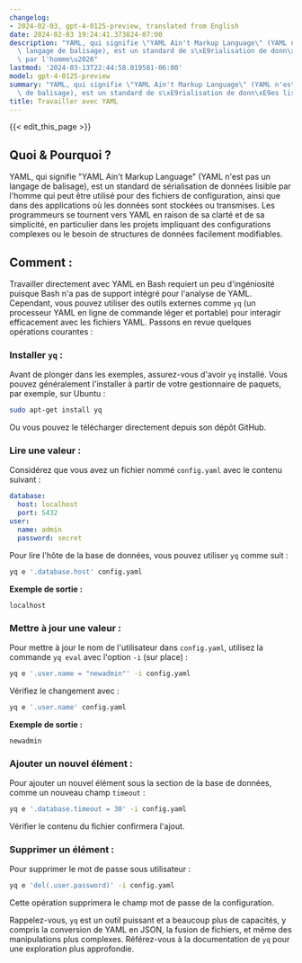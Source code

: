 ```yaml
---
changelog:
- 2024-02-03, gpt-4-0125-preview, translated from English
date: 2024-02-03 19:24:41.373824-07:00
description: "YAML, qui signifie \"YAML Ain't Markup Language\" (YAML n'est pas un\
  \ langage de balisage), est un standard de s\xE9rialisation de donn\xE9es lisible\
  \ par l'homme\u2026"
lastmod: '2024-03-13T22:44:58.019581-06:00'
model: gpt-4-0125-preview
summary: "YAML, qui signifie \"YAML Ain't Markup Language\" (YAML n'est pas un langage\
  \ de balisage), est un standard de s\xE9rialisation de donn\xE9es lisible par l'homme\u2026"
title: Travailler avec YAML
---
```


{{< edit_this_page >}}

## Quoi & Pourquoi ?

YAML, qui signifie "YAML Ain't Markup Language" (YAML n'est pas un langage de balisage), est un standard de sérialisation de données lisible par l'homme qui peut être utilisé pour des fichiers de configuration, ainsi que dans des applications où les données sont stockées ou transmises. Les programmeurs se tournent vers YAML en raison de sa clarté et de sa simplicité, en particulier dans les projets impliquant des configurations complexes ou le besoin de structures de données facilement modifiables.

## Comment :

Travailler directement avec YAML en Bash requiert un peu d'ingéniosité puisque Bash n'a pas de support intégré pour l'analyse de YAML. Cependant, vous pouvez utiliser des outils externes comme `yq` (un processeur YAML en ligne de commande léger et portable) pour interagir efficacement avec les fichiers YAML. Passons en revue quelques opérations courantes :

### Installer `yq` :

Avant de plonger dans les exemples, assurez-vous d'avoir `yq` installé. Vous pouvez généralement l'installer à partir de votre gestionnaire de paquets, par exemple, sur Ubuntu :

```bash
sudo apt-get install yq
```

Ou vous pouvez le télécharger directement depuis son dépôt GitHub.

### Lire une valeur :

Considérez que vous avez un fichier nommé `config.yaml` avec le contenu suivant :

```yaml
database:
  host: localhost
  port: 5432
user:
  name: admin
  password: secret
```

Pour lire l'hôte de la base de données, vous pouvez utiliser `yq` comme suit :

```bash
yq e '.database.host' config.yaml
```

**Exemple de sortie :**

```
localhost
```

### Mettre à jour une valeur :

Pour mettre à jour le nom de l'utilisateur dans `config.yaml`, utilisez la commande `yq eval` avec l'option `-i` (sur place) :

```bash
yq e '.user.name = "newadmin"' -i config.yaml
```

Vérifiez le changement avec :

```bash
yq e '.user.name' config.yaml
```

**Exemple de sortie :**

```
newadmin
```

### Ajouter un nouvel élément :

Pour ajouter un nouvel élément sous la section de la base de données, comme un nouveau champ `timeout` :

```bash
yq e '.database.timeout = 30' -i config.yaml
```

Vérifier le contenu du fichier confirmera l'ajout.

### Supprimer un élément :

Pour supprimer le mot de passe sous utilisateur :

```bash
yq e 'del(.user.password)' -i config.yaml
```

Cette opération supprimera le champ mot de passe de la configuration.

Rappelez-vous, `yq` est un outil puissant et a beaucoup plus de capacités, y compris la conversion de YAML en JSON, la fusion de fichiers, et même des manipulations plus complexes. Référez-vous à la documentation de `yq` pour une exploration plus approfondie.
